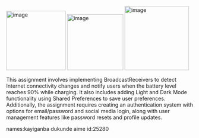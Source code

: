 <img width="160" alt="image" src="https://github.com/kayigambaaime/BroadcastReceivers/assets/172512829/f072c842-153c-40ec-a89f-3c0cdc54fd56">
<img width="151" alt="image" src="https://github.com/kayigambaaime/BroadcastReceivers/assets/172512829/e3058729-dc1e-4e60-8921-459fd59a73d3">

<img width="173" alt="image" src="https://github.com/kayigambaaime/BroadcastReceivers/assets/172512829/0620ace6-a8f9-4913-870e-ee7854d2da64">

This assignment involves implementing BroadcastReceivers to detect Internet connectivity changes and notify users when the battery level reaches 90% while charging. It also includes adding Light and Dark Mode functionality using Shared Preferences to save user preferences. Additionally, the assignment requires creating an authentication system with options for email/password and social media login, along with user management features like password resets and profile updates.

names:kayiganba dukunde aime
id:25280
